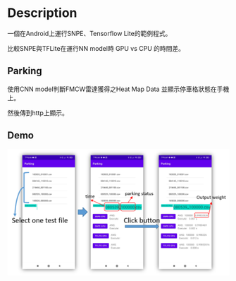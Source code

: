 # Description
一個在Android上運行SNPE、Tensorflow Lite的範例程式。

比較SNPE與TFLite在運行NN model時 GPU vs CPU 的時間差。

## Parking
使用CNN model判斷FMCW雷達獲得之Heat Map Data 並顯示停車格狀態在手機上。

然後傳到http上顯示。

## Demo
<p align="center"><img src="Demo.png" width="640"\></p>
